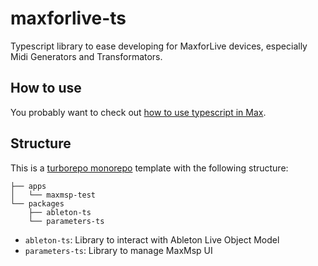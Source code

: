 # maxforlive-ts

Typescript library to ease developing for MaxforLive devices, especially Midi Generators and Transformators.

## How to use

You probably want to check out [how to use typescript in Max](https://github.com/aptrn/maxmsp-ts-example).

## Structure

This is a [turborepo monorepo](https://turbo.build/repo/docs) template with the following structure:

```
├── apps
│   └── maxmsp-test
└── packages
    ├── ableton-ts
    └── parameters-ts
```

- `ableton-ts`: Library to interact with Ableton Live Object Model
- `parameters-ts`: Library to manage MaxMsp UI

